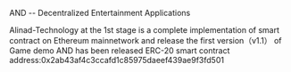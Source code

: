 AND -- Decentralized Entertainment Applications

Alinad-Technology at the 1st stage is a complete implementation of smart contract on Ethereum mainnetwork and release the first version（v1.1） of Game demo
AND has been released ERC-20 smart contract address:0x2ab43af4c3ccafd1c85975daeef439ae9f3fd501 
